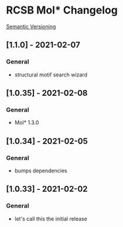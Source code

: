 # RCSB Mol* Changelog

[Semantic Versioning](https://semver.org/)

## [1.1.0] - 2021-02-07
### General
- structural motif search wizard

## [1.0.35] - 2021-02-08
### General
- Mol* 1.3.0

## [1.0.34] - 2021-02-05
### General
- bumps dependencies

## [1.0.33] - 2021-02-02
### General
- let's call this the initial release